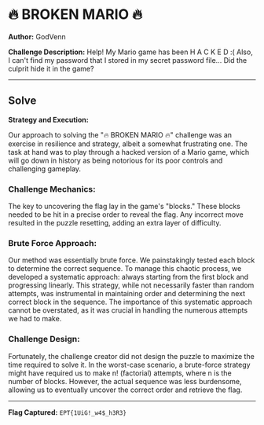 # 🔥 BROKEN MARIO 🔥
**Author:** GodVenn

**Challenge Description:**
Help! My Mario game has been H A C K E D :( Also, I can't find my password that I stored in my secret password file... Did the culprit hide it in the game?

---

## Solve
**Strategy and Execution:**

Our approach to solving the "🔥 BROKEN MARIO 🔥" challenge was an exercise in resilience and strategy, albeit a somewhat frustrating one. The task at hand was to play through a hacked version of a Mario game, which will go down in history as being notorious for its poor controls and challenging gameplay.

### Challenge Mechanics:
The key to uncovering the flag lay in the game's "blocks." These blocks needed to be hit in a precise order to reveal the flag. Any incorrect move resulted in the puzzle resetting, adding an extra layer of difficulty.

### Brute Force Approach:
Our method was essentially brute force. We painstakingly tested each block to determine the correct sequence. To manage this chaotic process, we developed a systematic approach: always starting from the first block and progressing linearly. This strategy, while not necessarily faster than random attempts, was instrumental in maintaining order and determining the next correct block in the sequence. The importance of this systematic approach cannot be overstated, as it was crucial in handling the numerous attempts we had to make.

### Challenge Design:
Fortunately, the challenge creator did not design the puzzle to maximize the time required to solve it. In the worst-case scenario, a brute-force strategy might have required us to make n! (factorial) attempts, where n is the number of blocks. However, the actual sequence was less burdensome, allowing us to eventually uncover the correct order and retrieve the flag.

---

**Flag Captured:** `EPT{1UiG!_w4$_h3R3}`

